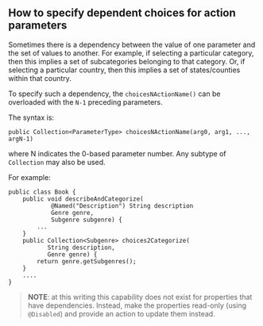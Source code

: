 How to specify dependent choices for action parameters
------------------------------------------------------

Sometimes there is a dependency between the value of one parameter and the set of values to another.  For example, if selecting a particular category, then this implies a set of subcategories belonging to that category.  Or, if selecting a particular country, then this implies a set of states/counties within that country.

To specify such a dependency, the `choicesNActionName()` can be overloaded with  the `N-1` preceding parameters. 

The syntax is:

    public Collection<ParameterType> choicesNActionName(arg0, arg1, ..., argN-1)

where N indicates the 0-based parameter number.  Any subtype of `Collection` may also be used.

For example:

    public class Book {
        public void describeAndCategorize(
                @Named("Description") String description
                Genre genre,
                Subgenre subgenre) {
            ...
        }
        public Collection<Subgenre> choices2Categorize(
               String description,
               Genre genre) {
            return genre.getSubgenres();
        }
        ....
    }


> **NOTE**: at this writing this capability does not exist for properties that have dependencies.  Instead, make the properties read-only (using `@Disabled`) and provide an action to update them instead.  